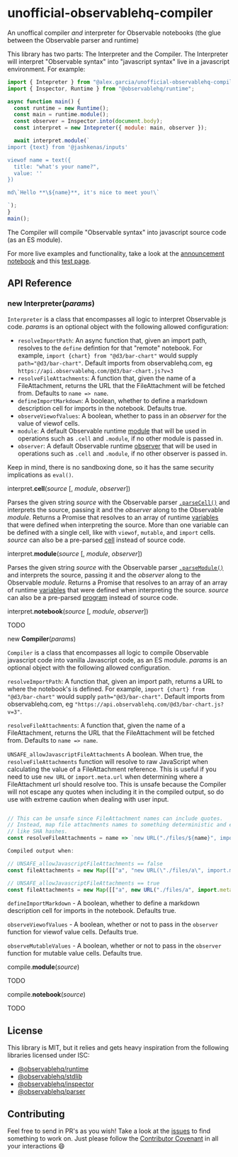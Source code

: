 # unofficial-observablehq-compiler

An unoffical compiler _and_ interpreter for Observable notebooks (the glue between the Observable parser and runtime)

This library has two parts: The Interpreter and the Compiler. The Interpreter will interpret "Observable syntax" into "javascript syntax" live in a javascript environment. For example:

```javascript
import { Intepreter } from "@alex.garcia/unofficial-observablehq-compiler";
import { Inspector, Runtime } from "@observablehq/runtime";

async function main() {
  const runtime = new Runtime();
  const main = runtime.module();
  const observer = Inspector.into(document.body);
  const interpret = new Intepreter({ module: main, observer });

  await interpret.module(`
import {text} from '@jashkenas/inputs'

viewof name = text({
  title: "what's your name?",
  value: ''
})

md\`Hello **\${name}**, it's nice to meet you!\`

`);
}
main();
```

The Compiler will compile "Observable syntax" into javascript source code (as an ES module).

For more live examples and functionality, take a look at the [announcement notebook](https://observablehq.com/d/74f872c4fde62e35)
and this [test page](https://github.com/asg017/unofficial-observablehq-compiler/blob/master/test/test.html).

## API Reference

### new Interpreter(_params_)

`Interpreter` is a class that encompasses all logic to interpret Observable js code. _params_ is an optional object with the following allowed configuration:

- `resolveImportPath`: An async function that, given an import path, resolves to the `define` defintion for that "remote" notebook. For example, `import {chart} from "@d3/bar-chart"` would supply `path="@d3/bar-chart"`. Default imports from observablehq.com, eg `https://api.observablehq.com/@d3/bar-chart.js?v=3`
- `resolveFileAttachments`: A function that, given the name of a FileAttachment, returns the URL that the FileAttachment will be fetched from. Defaults to `name => name`.
- `defineImportMarkdown`: A boolean, whether to define a markdown description cell for imports in the notebook. Defaults true.
- `observeViewofValues`: A boolean, whether to pass in an _observer_ for the value of viewof cells.
- `module`: A default Observable runtime [module](https://github.com/observablehq/runtime#modules) that will be used in operations such as `.cell` and `.module`, if no other module is passed in.
- `observer`: A default Observable runtime [observer](https://github.com/observablehq/runtime#observer) that will be used in operations such as `.cell` and `.module`, if no other observer is passed in.

Keep in mind, there is no sandboxing done, so it has the same security implications as `eval()`.

interpret.**cell**(_source_ [, *module*, *observer*])

Parses the given string _source_ with the Observable parser [`.parseCell()`](https://github.com/observablehq/parser#parseCell) and interprets the source, passing it and the _observer_ along to the Observable _module_. Returns a Promise that resolves to an array of runtime [variables](https://github.com/observablehq/runtime#variables) that were defined when interpreting the source. More than one variable can be defined with a single cell, like with `viewof`, `mutable`, and `import` cells. _source_ can also be a pre-parsed [cell](https://github.com/observablehq/parser#cell) instead of source code.

interpret.**module**(_source_ [, *module*, *observer*])

Parses the given string _source_ with the Observable parser [`.parseModule()`](https://github.com/observablehq/parser#parseModule) and interprets the source, passing it and the _observer_ along to the Observable _module_. Returns a Promise that resolves to an array of an array of runtime [variables](https://github.com/observablehq/runtime#variables) that were defined when interpreting the source. _source_ can also be a pre-parsed [program](https://github.com/observablehq/parser#program) instead of source code.

interpret.**notebook**(_source_ [, *module*, *observer*])

TODO

new **Compiler**(_params_)

`Compiler` is a class that encompasses all logic to compile Observable javascript code into vanilla Javascript code, as an ES module. _params_ is an optional object with the following allowed configuration.

`resolveImportPath`: A function that, given an import path, returns a URL to where the notebook's is defined. For example, `import {chart} from "@d3/bar-chart"` would supply `path="@d3/bar-chart"`. Default imports from observablehq.com, eg `"https://api.observablehq.com/@d3/bar-chart.js?v=3"`.

`resolveFileAttachments`: A function that, given the name of a FileAttachment, returns the URL that the FileAttachment will be fetched from. Defaults to `name => name`.

`UNSAFE_allowJavascriptFileAttachments` A boolean. When true, the `resolveFileAttachments` function will resolve to raw JavaScript when calculating the value of a FileAttachment reference. This is useful if you need to use `new URL` or `import.meta.url` when determining where a FileAttachment url should resolve too. This is unsafe because the Compiler will not escape any quotes when including it in the compiled output, so do use with extreme caution when dealing with user input.

```javascript

// This can be unsafe since FileAttachment names can include quotes.
// Instead, map file attachments names to something deterministic and escape-safe,
// like SHA hashes.
const resolveFileAttachments = name => `new URL("./files/${name}", import.meta.url)`

Compiled output when:

// UNSAFE_allowJavascriptFileAttachments == false
const fileAttachments = new Map([["a", "new URL(\"./files/a\", import.meta.url)"]]);

// UNSAFE_allowJavascriptFileAttachments == true
const fileAttachments = new Map([["a", new URL("./files/a", import.meta.url)]]);


```

`defineImportMarkdown` - A boolean, whether to define a markdown description cell for imports in the notebook. Defaults true.

`observeViewofValues` - A boolean, whether or not to pass in the `observer` function for viewof value cells. Defaults true.

`observeMutableValues` - A boolean, whether or not to pass in the `observer` function for mutable value cells. Defaults true.

compile.**module**(_source_)

TODO

compile.**notebook**(_source_)

TODO

## License

This library is MIT, but it relies and gets heavy inspiration from the following
libraries licensed under ISC:

- [@observablehq/runtime](https://github.com/observablehq/runtime)
- [@observablehq/stdlib](https://github.com/observablehq/stdlib)
- [@observablehq/inspector](https://github.com/observablehq/inspector)
- [@observablehq/parser](https://github.com/observablehq/parser)

## Contributing

Feel free to send in PR's as you wish! Take a look at the [issues](https://github.com/asg017/unofficial-observablehq-compiler/issues)
to find something to work on. Just please follow the [Contributor Covenant](https://www.contributor-covenant.org/)
in all your interactions :smile:
